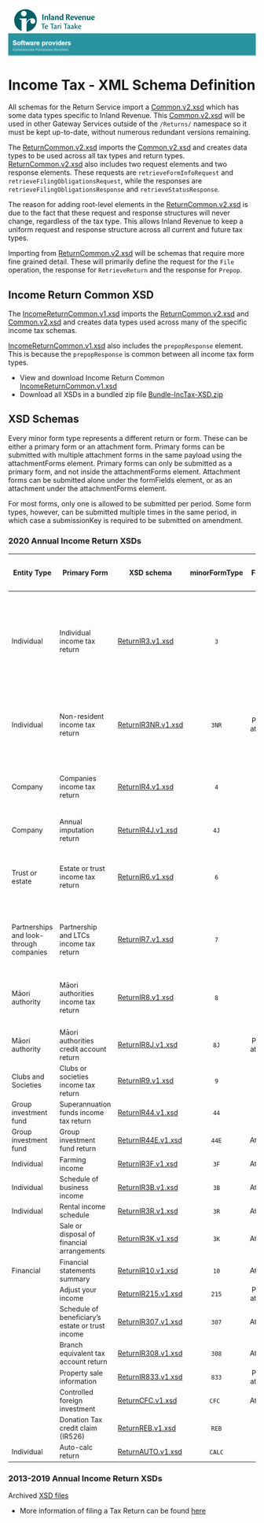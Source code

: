 ![IRD logo](../../Images/IRlogo.gif)
![Software Dev](../../Images/SoftwareDev.png)

# Income Tax - XML Schema Definition 

All schemas for the Return Service import a [Common.v2.xsd](../../Schema%20-%20Common/Common.v2.xsd) which has some data types specific to Inland Revenue. This [Common.v2.xsd](../../Schema%20-%20Common/Common.v2.xsd) will be used in other Gateway Services outside of the `/Returns/` namespace so it must be kept up-to-date, without numerous redundant versions remaining.  
 
The [ReturnCommon.v2.xsd](../../Service%20-%20Return/Latest/ReturnCommon.v2.xsd) imports the [Common.v2.xsd](../../Schema%20-%20Common/Common.v2.xsd) and creates data types to be used 
across all tax types and return types. [ReturnCommon.v2.xsd](../../Service%20-%20Return/Latest/ReturnCommon.v2.xsd) also includes two request elements and two response elements. These requests are `retrieveFormInfoRequest` and `retrieveFilingObligationsRequest`, while the responses are `retrieveFilingObligationsResponse` and `retrieveStatusResponse`.  
 
The reason for adding root-level elements in the [ReturnCommon.v2.xsd](../../Service%20-%20Return/Latest/ReturnCommon.v2.xsd) is due to the fact that these request and response structures will never change, regardless of the tax type. This allows Inland Revenue to keep a uniform request and response structure across all current and future tax types.  
 
Importing from [ReturnCommon.v2.xsd](../../Service%20-%20Return/Latest/ReturnCommon.v2.xsd) will be schemas that require more fine grained detail. These will primarily define the request for the `File` operation, the response for `RetrieveReturn` and the response for `Prepop`.  
 
## Income Return Common XSD

The [IncomeReturnCommon.v1.xsd](IncomeReturnCommon.v1.xsd) imports the [ReturnCommon.v2.xsd](../../Service%20-%20Return/Latest/ReturnCommon.v2.xsd) and [Common.v2.xsd](../../Schema%20-%20Common/Common.v2.xsd) and creates data types used across many of the specific income tax schemas.

[IncomeReturnCommon.v1.xsd](IncomeReturnCommon.v1.xsd) also includes the `prepopResponse` element. This is because the `prepopResponse` is common between all income tax form types. 

* View and download Income Return Common [IncomeReturnCommon.v1.xsd](IncomeReturnCommon.v1.xsd)
* Download all XSDs in a bundled zip file [Bundle-IncTax-XSD.zip](Bundle-IncTax-XSD.zip)
	
## XSD Schemas	

Every minor form type represents a different return or form. These can be either a primary 
form or an attachment form. Primary forms can be submitted with multiple attachment forms 
in the same payload using the attachmentForms element. Primary forms can only be submitted 
as a primary form, and not inside the attachmentForms element. Attachment forms can be 
submitted alone under the formFields element, or as an attachment under the 
attachmentForms element.  
 
For most forms, only one is allowed to be submitted per period. Some form types, however, 
can be submitted multiple times in the same period, in which case a submissionKey is required 
to be submitted on amendment.  

### 2020 Annual Income Return XSDs 

| Entity Type | Primary Form | XSD schema | minorFormType | Form type | Forms allowed per period | Version | Years supported| Attachment Forms   |
| --- | --- | --- | :---: | :---: | :---: | :---: | :---: | --- |
| Individual   | Individual income tax return| [ReturnIR3.v1.xsd](ReturnIR3.v1.xsd)| `3` | Primary | Single | 1 | 2013+ | <ul><li>IR10</li><li>IR833</li><li>IR3F</li><li>IR3B </li><li>IR3R</li><li>IR3K</li><li>IR307</li><li>IR308</li><li>IR215</li><li>CFC</li></ul>|
|Individual   | Non-resident income tax return |[ReturnIR3NR.v1.xsd](ReturnIR3NR.v1.xsd)| `3NR` | Primary or attachment | Single | 1 | 2013+ | <ul><li>IR10</li><li>IR833</li><li>IR3F</li><li>IR3B</li><li>IR3R</li><li>IR3K</li></ul>|
|Company  | Companies income tax return |[ReturnIR4.v1.xsd](ReturnIR4.v1.xsd)| `4` | Primary | Single |1 | 2013+ | <ul><li>IR10</li><li>IR833</li><li>IR44E</li><li>IR4J</li><li>CFC</li></ul> |
| Company  | Annual imputation return |[ReturnIR4J.v1.xsd](ReturnIR4J.v1.xsd)| `4J` | Primary | Single |1 | 2013+ | |
|Trust or estate | Estate or trust income tax return| [ReturnIR6.v1.xsd](ReturnIR6.v1.xsd)| `6` | Primary | Single |1 | 2013+ | <ul><li>IR10</li><li>IR833</li><li>IR3F</li><li>IR3B</li><li>IR3R</li><li>IR44E</li></ul> |
| Partnerships and look-through companies | Partnership and LTCs income tax return| [ReturnIR7.v1.xsd](ReturnIR7.v1.xsd)| `7` | Primary | Single |1 | 2015+ |<ul><li>IR10</li><li>IR833</li><li>IR3F</li><li>IR3B</li><li>IR3R</li></ul> |
| Māori authority| Māori authorities income tax return |[ReturnIR8.v1.xsd](ReturnIR8.v1.xsd)| `8` | Primary | Single |1 | 2015+ | <ul><li>IR10</li><li>IR833</li><li>IR3F</li><li>IR3B</li><li>IR3J</li></ul>  |
| Māori authority| Māori authorities credit account return |[ReturnIR8J.v1.xsd](ReturnIR8J.v1.xsd)| `8J` | Primary or attachment | Single |1 | 2015+ | |
| Clubs and Societies | Clubs or societies income tax return| [ReturnIR9.v1.xsd](ReturnIR9.v1.xsd)| `9` | Primary | Single |1 | 2015+ | <ul><li>IR10</li><li>IR833</li></ul> |
| Group investment fund | Superannuation funds income tax return |[ReturnIR44.v1.xsd](ReturnIR44.v1.xsd)| `44` | Primary | Single |1 | 2015+ | <ul><li>IR833</li></ul>|
| Group investment fund| Group investment fund return |[ReturnIR44E.v1.xsd](ReturnIR44E.v1.xsd)| `44E` | Attachment | Single |1 | 2013+ | |
| Individual| Farming income |[ReturnIR3F.v1.xsd](ReturnIR3F.v1.xsd)| `3F` | Attachment | Single |1 | 2013+ | | 
| Individual| Schedule of business income |[ReturnIR3B.v1.xsd](ReturnIR3B.v1.xsd)| `3B` | Attachment | Single |1 | 2013+ | 
|Individual | Rental income schedule| [ReturnIR3R.v1.xsd](ReturnIR3R.v1.xsd)| `3R` | Attachment | Multiple |1 | 2013+ | |
| | Sale or disposal of financial arrangements |[ReturnIR3K.v1.xsd](ReturnIR3K.v1.xsd)| `3K` | Attachment | Multiple |1 | 2013+ | | 
| Financial | Financial statements summary |[ReturnIR10.v1.xsd](ReturnIR10.v1.xsd)| `10` | Attachment | Single |1 | 2013+ | |
| | Adjust your income |[ReturnIR215.v1.xsd](ReturnIR215.v1.xsd) | `215` | Primary or attachment | Single |1 | 2015+ | |
| | Schedule of beneficiary’s estate or trust income |[ReturnIR307.v1.xsd](ReturnIR307.v1.xsd)| `307` | Attachment | Multiple |1 | 2013+ | |
| | Branch equivalent tax account return| [ReturnIR308.v1.xsd](ReturnIR308.v1.xsd)| `308` | Attachment | Single |1 | 2013+ | |
| | Property sale information |[ReturnIR833.v1.xsd](ReturnIR833.v1.xsd)| `833` | Primary or attachment | Single |1 | 2016+ | |
| | Controlled foreign investment |[ReturnCFC.v1.xsd](ReturnCFC.v1.xsd)| `CFC ` | Attachment | Single |1 | 2013+ | |
| | Donation Tax credit claim (IR526) | [ReturnREB.v1.xsd](ReturnREB.v1.xsd) | `REB` | | 1| |  |   
| Individual | Auto-calc return | [ReturnAUTO.v1.xsd](ReturnAUTO.v1.xsd) | `CALC`  | Primary | Single | 1 | 2019+ | |

### 2013-2019 Annual Income Return XSDs
Archived [XSD files](./2013-2019/)

* More information of filing a Tax Return can be found [here](https://www.ird.govt.nz/activities/file-an-income-tax-return)
	
    
